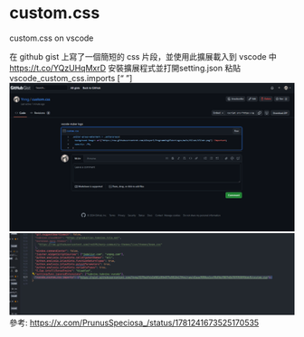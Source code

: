 # custom.css
custom.css on vscode

在 github gist 上寫了一個簡短的 css 片段，並使用此擴展載入到 vscode 中
https://t.co/YQzUHqMxrD
安裝擴展程式並打開setting.json 粘貼 vscode_custom_css.imports [“ ”]
![示例图片](./GLg9lghWEAAA4w2.png)
![示例图片](./GLg9ptvWwAAkIs5.png)
參考: https://x.com/PrunusSpeciosa_/status/1781241673525170535